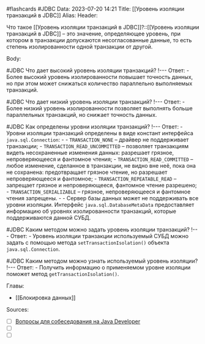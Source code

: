#flashcards #JDBC 
Data: 2023-07-20 14:21
Title: [[Уровень изоляции транзакций в JDBC]]
Alias:
Header:

Что такое [[Уровень изоляции транзакций в JDBC]]?::[[Уровень изоляции транзакций в JDBC]] – это значение, определяющее уровень, при котором в транзакции допускаются несогласованные данные, то есть степень изолированности одной транзакции от другой.
<!--SR:!2023-11-03,10,250-->



Body:



#JDBC 
Что дает высокий уровень изоляции транзакций?
!---
Ответ:
	- Более высокий уровень изолированности повышает точность данных, но при этом может снижаться количество параллельно выполняемых транзакций.
<!--SR:!2023-11-05,10,402-->



#JDBC 
Что дает низкий уровень изоляции транзакций?
!---
Ответ:
	- Более низкий уровень изолированности позволяет выполнять больше параллельных транзакций, но снижает точность данных.
<!--SR:!2023-11-03,10,362-->



#JDBC 
Как определены уровни изоляции транзакций?
!---
Ответ:
	- Уровни изоляции транзакций определены в виде констант интерфейса `java.sql.Connection`:
	- 
		- `TRANSACTION_NONE` – драйвер не поддерживает транзакции;
		- `TRANSACTION_READ_UNCOMMITTED` – позволяет транзакциям видеть несохраненные изменения данных: разрешает грязное, непроверяющееся и фантомное чтения;
		- `TRANSACTION_READ_COMMITTED` – любое изменение, сделанное в транзакции, не видно вне неё, пока она не сохранена: предотвращает грязное чтение, но разрешает непроверяющееся и фантомное;
		- `TRANSACTION_REPEATABLE_READ` – запрещает грязное и непроверяющееся, фантомное чтение разрешено;
		- `TRANSACTION_SERIALIZABLE` – грязное, непроверяющееся и фантомное чтения запрещены.
	-
	- Сервер базы данных может не поддерживать все уровни изоляции. Интерфейс `java.sql.DatabaseMetaData` предоставляет информацию об уровнях изолированности транзакций, которые поддерживаются данной СУБД.
<!--SR:!2023-10-27,1,150-->



#JDBC 
Каким методом можно задать уровень изоляции транзакций?
!---
Ответ:
	- Уровень изоляции транзакции используемый СУБД можно задать с помощью метода `setTransactionIsolation()` объекта `java.sql.Connection`.
<!--SR:!2023-11-04,10,342-->


#JDBC 
Каким методом можно узнать используемый уровень изоляции?
!---
Ответ:
	- Получить информацию о применяемом уровне изоляции поможет метод `getTransactionIsolation()`.
<!--SR:!2023-11-04,10,362-->




Главы:
- [[Блокировка данных]]


Sources:
- [ ] [Вопросы для собеседования на Java Developer](https://github.com/enhorse/java-interview/blob/master/README.md#%D0%9E%D0%9E%D0%9F)
- [ ] []()
- [ ] []()
